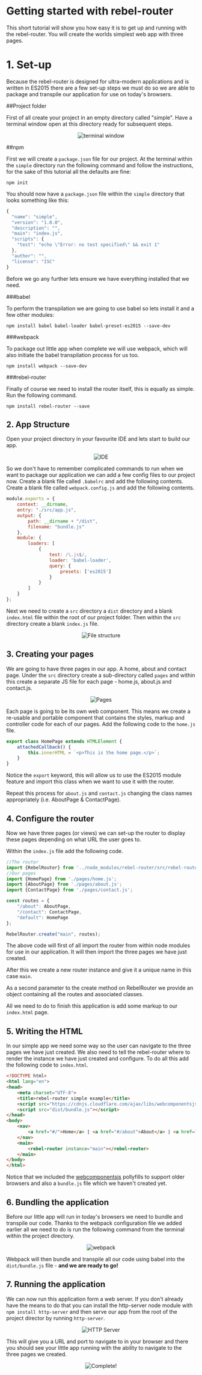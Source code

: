# Getting started with rebel-router

This short tutorial will show you how easy it is to get up and running with the rebel-router. You will create the worlds simplest web app with three pages.

# 1. Set-up

Because the rebel-router is designed for ultra-modern applications and is written in ES2015 there are a few set-up steps we must do so we are able to package and transpile our application for use on today's browsers.

##Project folder

First of all create your project in an empty directory called "simple". Have a terminal window open at this directory ready for subsequent steps.

<div align="center">
<img src="http://i.imgur.com/WlrAL3p.png" alt="terminal window" />
</div>

##npm

First we will create a `package.json` file for our project. At the terminal within the `simple` directory run the following command and follow the instructions, for the sake of this tutorial all the defaults are fine:

`npm init`

You should now have a `package.json` file within the `simple` directory that looks something like this:

```javascript
{
  "name": "simple",
  "version": "1.0.0",
  "description": "",
  "main": "index.js",
  "scripts": {
    "test": "echo \"Error: no test specified\" && exit 1"
  },
  "author": "",
  "license": "ISC"
}

```

Before we go any further lets ensure we have everything installed that we need.

###babel

To perform the transpilation we are going to use babel so lets install it and a few other modules:

`npm install babel babel-loader babel-preset-es2015 --save-dev`

###webpack

To package out little app when complete we will use webpack, which will also initiate the babel transpilation process for us too.

`npm install webpack --save-dev`

###rebel-router

Finally of course we need to install the router itself, this is equally as simple. Run the following command.

`npm install rebel-router --save`

## 2. App Structure

Open your project directory in your favourite IDE and lets start to build our app.

<div align="center">
<img src="http://i.imgur.com/DluAa1S.png" alt="IDE" />
</div>

So we don't have to remember complicated commands to run when we want to package our application we can add a few config files to our project now. Create a blank file called `.babelrc` and add the following contents. Create a blank file called `webpack.config.js` and add the following contents.

```javascript
module.exports = {
    context: __dirname,
    entry: "./src/app.js",
    output: {
        path: __dirname + "/dist",
        filename: "bundle.js"
    },
    module: {
        loaders: [
            {
                test: /\.js$/,
                loader: 'babel-loader',
                query: {
                    presets: ['es2015']
                }
            }
        ]
    }
};

```

Next we need to create a `src` directory a `dist` directory and a blank `index.html` file within the root of our project folder. Then within the `src` directory create a blank `index.js` file.

<div align="center">
<img src="http://i.imgur.com/3S4ylyL.png" alt="File structure" />
</div>

## 3. Creating your pages

We are going to have three pages in our app. A home, about and contact page. Under the `src` directory create a sub-directory called `pages` and within this create a separate JS file for each page - home.js, about.js and contact.js.

<div align="center">
<img src="http://i.imgur.com/b8ZVo6K.png" alt="Pages" />
</div>

Each page is going to be its own web component. This means we create a re-usable and portable component that contains the styles, markup and controller code for each of our pages. Add the following code to the `home.js` file.

```javascript
export class HomePage extends HTMLElement {
    attachedCallback() {
        this.innerHTML = `<p>This is the home page.</p>`;
    }
}
```

Notice the `export` keyword, this will allow us to use the ES2015 module feature and import this class when we want to use it with the router.

Repeat this process for `about.js` and `contact.js` changing the class names appropriately (i.e. AboutPage & ContactPage).

## 4. Configure the router

Now we have three pages (or views) we can set-up the router to display these pages depending on what URL the user goes to.

Within the `index.js` file add the following code.

```javascript
//The router
import {RebelRouter} from '../node_modules/rebel-router/src/rebel-router.js';
//Our pages
import {HomePage} from './pages/home.js';
import {AboutPage} from './pages/about.js';
import {ContactPage} from './pages/contact.js';

const routes = {
    "/about": AboutPage,
    "/contact": ContactPage,
    "default": HomePage
};

RebelRouter.create("main", routes);
```

The above code will first of all import the router from within node modules for use in our application. It will then import the three pages we have just created.

After this we create a new router instance and give it a unique name in this case `main`.

As a second parameter to the create method on RebelRouter we provide an object containing all the routes and associated classes.

All we need to do to finish this application is add some markup to our `index.html` page.

## 5. Writing the HTML

In our simple app we need some way so the user can navigate to the three pages we have just created. We also need to tell the rebel-router where to render the instance we have just created and configure. To do all this add the following code to `index.html`.

```html
<!DOCTYPE html>
<html lang="en">
<head>
    <meta charset="UTF-8">
    <title>rebel-router simple example</title>
    <script src="https://cdnjs.cloudflare.com/ajax/libs/webcomponentsjs/0.7.22/webcomponents.min.js"></script>
    <script src="dist/bundle.js"></script>
</head>
<body>
    <nav>
        <a href="#/">Home</a> | <a href="#/about">About</a> | <a href="#/contact">Contact</a>
    </nav>
    <main>
        <rebel-router instance="main"></rebel-router>
    </main>
</body>
</html>
```

Notice that we included the [webcomponentsjs](https://github.com/webcomponents/webcomponentsjs) pollyfills to support older browsers and also a `bundle.js` file which we haven't created yet.

## 6. Bundling the application

Before our little app will run in today's browsers we need to bundle and transpile our code. Thanks to the webpack configuration file we added earlier all we need to do is run the following command from the terminal within the project directory.

<div align="center">
<img src="http://i.imgur.com/llJRHDo.png" alt="webpack" />
</div>

Webpack will then bundle and transpile all our code using babel into the `dist/bundle.js` file - **and we are ready to go!**

## 7. Running the application

We can now run this application form a web server. If you don't already have the means to do that you can install the http-server node module with `npm install http-server` and then serve our app from the root of the project director by running `http-server`.

<div align="center">
<img src="http://i.imgur.com/lyfJruu.png" alt="HTTP Server" />
</div>

This will give you a URL and port to navigate to in your browser and there you should see your little app running with the ability to navigate to the three pages we created.

<div align="center">
<img src="http://i.imgur.com/7FfyGfV.gif" alt="Complete!" />
</div>